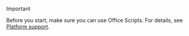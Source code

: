 > [!IMPORTANT]
> Before you start, make sure you can use Office Scripts. For details, see [Platform support](/office/dev/scripts/testing/platform-limits).

